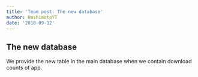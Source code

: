 ```yaml
---
title: 'Team post: The new database'
author: HashimotoYT
date: '2018-09-12'
---
```


## The new database

We provide the new table in the main database when we contain download counts of app.

